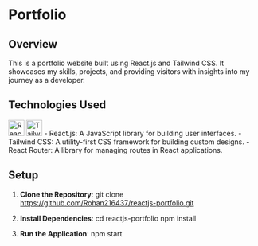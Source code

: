 # Portfolio

## Overview
This is a portfolio website built using React.js and Tailwind CSS. It showcases my skills, projects, and providing visitors with insights into my journey as a developer.


## Technologies Used
<img src="https://cdn.jsdelivr.net/gh/devicons/devicon/icons/react/react-original.svg" alt="React.js" width="32" height="32"> 
<img src="https://cdn.jsdelivr.net/gh/devicons/devicon/icons/tailwindcss/tailwindcss-original.svg" alt="Tailwind CSS" width="32" height="32"> 
- React.js: A JavaScript library for building user interfaces.
- Tailwind CSS: A utility-first CSS framework for building custom designs.
- React Router: A library for managing routes in React applications.

## Setup
1. **Clone the Repository**:
git clone https://github.com/Rohan216437/reactjs-portfolio.git

2. **Install Dependencies**: 
cd reactjs-portfolio
npm install

3. **Run the Application**:
npm start

